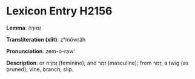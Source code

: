 # Lexicon Entry H2156

**Lemma**: זְמוֹרָה

**Transliteration (xlit)**: zᵉmôwrâh

**Pronunciation**: zem-o-raw'

**Description**:
or זְמֹרָה (feminine); and זְמֹר (masculine); from זָמַר; a twig (as pruned); vine, branch, slip.
